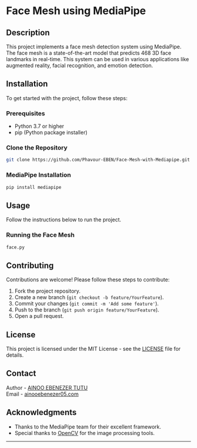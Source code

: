 # Face Mesh using MediaPipe

## Description
This project implements a face mesh detection system using MediaPipe. The face mesh is a state-of-the-art model that predicts 468 3D face landmarks in real-time. This system can be used in various applications like augmented reality, facial recognition, and emotion detection.

## Installation
To get started with the project, follow these steps:

### Prerequisites
- Python 3.7 or higher
- pip (Python package installer)

### Clone the Repository
```bash
git clone https://github.com/Phavour-EBEN/Face-Mesh-with-Mediapipe.git
```
### MediaPipe Installation
```bash
pip install mediapipe
```

## Usage
Follow the instructions below to run the project.

### Running the Face Mesh
```bash
face.py
```

## Contributing
Contributions are welcome! Please follow these steps to contribute:

1. Fork the project repository.
2. Create a new branch (`git checkout -b feature/YourFeature`).
3. Commit your changes (`git commit -m 'Add some feature'`).
4. Push to the branch (`git push origin feature/YourFeature`).
5. Open a pull request.

## License
This project is licensed under the MIT License - see the [LICENSE](LICENSE) file for details.

## Contact
Author - [AINOO EBENEZER TUTU](https://www.linkedin.com/in/ebenezer-ainoo/)  
Email - [ainooebenezer05.com](mailto:your.email@example.com)

## Acknowledgments
- Thanks to the MediaPipe team for their excellent framework.
- Special thanks to [OpenCV](https://opencv.org/) for the image processing tools.

---
